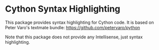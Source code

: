 # Cython Syntax Highlighting

This package provides syntax highlighting for Cython code. It is based on Peter Varo's textmate bundle: https://github.com/petervaro/python

Note that this package does not provide any Intellisense, just syntax highlighting.